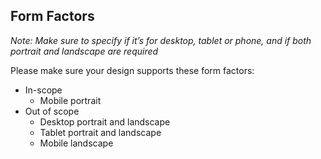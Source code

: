 ## Form Factors
_Note: Make sure to specify if it’s for desktop, tablet or phone, and if both portrait and landscape are required_

Please make sure your design supports these form factors:

- In-scope
  - Mobile portrait
- Out of scope
  - Desktop portrait and landscape
  - Tablet portrait and landscape
  - Mobile landscape